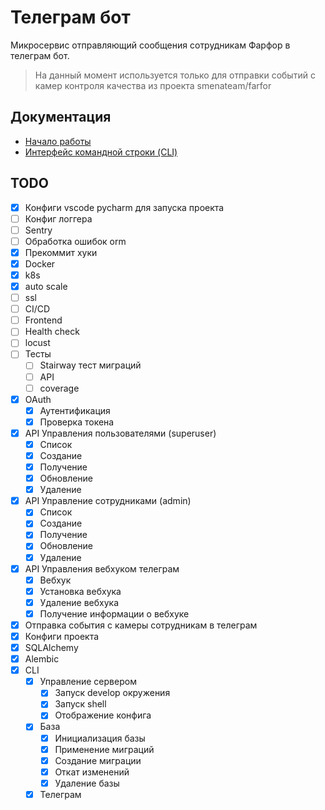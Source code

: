 # Телеграм бот
Микросервис отправляющий сообщения сотрудникам Фарфор в телеграм бот.

> На данный момент используется только для отправки событий с камер контроля качества из проекта smenateam/farfor


## Документация
* [Начало работы](/docs/getting_started.md)
* [Интерфейс командной строки (CLI)](/docs/cli.md)


## TODO
* [x] Конфиги vscode pycharm для запуска проекта
* [ ] Конфиг логгера
* [ ] Sentry
* [ ] Обработка ошибок orm
* [x] Прекоммит хуки
* [x] Docker
* [x] k8s
* [x] auto scale
* [ ] ssl
* [ ] CI/CD
* [ ] Frontend
* [ ] Health check
* [ ] locust
* [ ] Тесты
  * [ ] Stairway тест миграций
  * [ ] API
  * [ ] coverage
* [x] OAuth
    * [x] Аутентификация
    * [x] Проверка токена
* [x] API Управления пользователями (superuser)
    * [x] Список
    * [x] Создание
    * [x] Получение
    * [x] Обновление
    * [x] Удаление
* [x] API Управление сотрудниками (admin)
    * [x] Список
    * [x] Создание
    * [x] Получение
    * [x] Обновление
    * [x] Удаление
* [x] API Управления вебхуком телеграм
    * [x] Вебхук
    * [x] Установка вебхука
    * [x] Удаление вебхука
    * [x] Получение информации о вебхуке
* [x]  Отправка события с камеры сотрудникам в телеграм
* [x] Конфиги проекта
* [x] SQLAlchemy
* [x] Alembic
* [x] CLI
    * [x] Управление сервером
        * [x] Запуск develop окружения
        * [x] Запуск shell
        * [x] Отображение конфига
    * [x] База
        * [x] Инициализация базы
        * [x] Применение миграций
        * [x] Создание миграции
        * [x] Откат изменений
        * [x] Удаление базы
    * [x] Телеграм